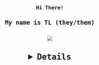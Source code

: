 <h3 align="center"><samp> Hi There! 

<h3 align="center"><samp> My name is TL (they/them)
<h3 align="center"><samp> 
<div id="header" align="center">
  <img src="https://media.giphy.com/media/tDdqCDneNvC0s6LdYg/giphy.gif"width "200"/> 
</div>
<h3 align="center"><samp> 
<details align="center">
<br>
  <h3 align="center"><samp> 
  <h3 align="left"><samp> ➝ Currently 16 years old in grade 11 at TAB
  <h3 align="left"><samp> ➝ Interested in studying software engineering
  <h3 align="left"><samp> ➝ Grade 10 on violin & ARCT in flute
  <h3 align="left"><samp> 
  <img src="https://github-readme-streak-stats.herokuapp.com/?user=taiisabug&theme=earth&border_radius=10&background=6E4724"
</details>
